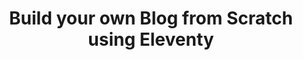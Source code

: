 ---
title: Build your own Blog from Scratch using Eleventy
permalink: /build-a-blog/
categories: null
tags:
  - external
  - eleventy
external_url: 'https://www.filamentgroup.com/lab/build-a-blog/'
---